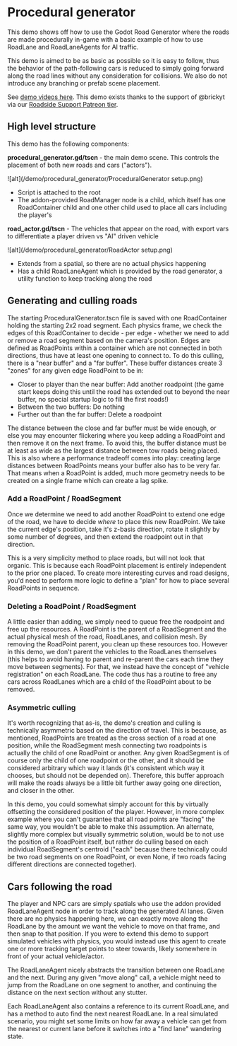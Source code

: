 # Procedural generator

This demo shows off how to use the Godot Road Generator where the roads are made procedurally in-game with a basic example of how to use RoadLane and RoadLaneAgents for AI traffic.

This demo is aimed to be as basic as possible so it is easy to follow, thus the behavior of the path-following cars is reduced to simply going forward along the road lines without any consideration for collisions. We also do not introduce any branching or prefab scene placement.

See [demo videos here](https://github.com/TheDuckCow/godot-road-generator/issues/170). This demo exists thanks to the support of @brickyt via our [Roadside Support Patreon tier](https://www.patreon.com/WheelStealGame).

## High level structure

This demo has the following components:

**procedural_generator.gd/tscn** - the main demo scene. This controls the placement of both new roads and cars ("actors"). 

![alt](/demo/procedural_generator/ProceduralGenerator setup.png)

- Script is attached to the root
- The addon-provided RoadManager node is a child, which itself has one RoadContainer child and one other child used to place all cars including the player's

**road_actor.gd/tscn** - The vehicles that appear on the road, with export vars to differentiate a player driven vs "AI" driven vehicle

![alt](/demo/procedural_generator/RoadActor setup.png)

- Extends from a spatial, so there are no actual physics happening
- Has a child RoadLaneAgent which is provided by the road generator, a utility function to keep tracking along the road


## Generating and culling roads

The starting ProceduralGenerator.tscn file is saved with one RoadContainer holding the starting 2x2 road segment. Each physics frame, we check the edges of this RoadContainer to decide - per edge - whether we need to add or remove a road segment based on the camera's position. Edges are defined as RoadPoints within a container which are not connected in both directions, thus have at least one opening to connect to. To do this culling, there is a "near buffer" and a "far buffer". These buffer distances create 3 "zones" for any given edge RoadPoint to be in:

- Closer to player than the near buffer: Add another roadpoint (the game start keeps doing this until the road has extended out to beyond the near buffer, no special startup logic to fill the first roads!)
- Between the two buffers: Do nothing
- Further out than the far buffer: Delete a roadpoint

The distance between the close and far buffer must be wide enough, or else you may encounter flickering where you keep adding a RoadPoint and then remove it on the next frame. To avoid this, the buffer distance must be at least as wide as the largest distance between tow roads being placed. This is also where a performance tradeoff comes into play: creating large distances between RoadPoints means your buffer also has to be very far. That means when a RoadPoint is added, much more geometry needs to be created on a single frame which can create a lag spike.

### Add a RoadPoint / RoadSegment

Once we determine we need to add another RoadPoint to extend one edge of the road, we have to decide *where* to place this new RoadPoint. We take the current edge's position, take it's z-basis direction, rotate it slightly by some number of degrees, and then extend the roadpoint out in that direction.

This is a very simplicity method to place roads, but will not look that organic. This is because each RoadPoint placement is entirely independent to the prior one placed. To create more interesting curves and road designs, you'd need to perform more logic to define a "plan" for how to place several RoadPoints in sequence.


### Deleting a RoadPoint / RoadSegment

A little easier than adding, we simply need to queue free the roadpoint and free up the resources. A RoadPoint is the parent of a RoadSegment and the actual physical mesh of the road, RoadLanes, and collision mesh. By removing the RoadPoint parent, you clean up these resources too. However in this demo, we don't parent the vehicles to the RoadLanes themselves (this helps to avoid having to parent and re-parent the cars each time they move between segments). For that, we instead have the concept of "vehicle registration" on each RoadLane. The code thus has a routine to free any cars across RoadLanes which are a child of the RoadPoint about to be removed.

### Asymmetric culling

It's worth recognizing that as-is, the demo's creation and culling is technically asymmetric based on the direction of travel. This is because, as mentioned, RoadPoints are treated as the cross section of a road at one position, while the RoadSegment mesh connecting two roadpoints is actually the child of one RoadPoint or another. Any given RoadSegment is of course only the child of one roadpoint or the other, and it should be considered arbitrary which way it lands (it's consistent which way it chooses, but should not be depended on). Therefore, this buffer approach will make the roads always be a little bit further away going one direction, and closer in the other.

In this demo, you could somewhat simply account for this by virtually offsetting the considered position of the player. However, in more complex example where you can't guarantee that all road points are "facing" the same way, you wouldn't be able to make this assumption. An alternate, slightly more complex but visually symmetric solution, would be to not use the position of a RoadPoint itself, but rather do culling based on each individual RoadSegment's centroid ("each" because there technically could be two road segments on one RoadPoint, or even None, if two roads facing different directions are connected together).


## Cars following the road

The player and NPC cars are simply spatials who use the addon provided RoadLaneAgent node in order to track along the generated AI lanes. Given there are no physics happening here, we can exactly move along the RoadLane by the amount we want the vehicle to move on that frame, and then snap to that position. If you were to extend this demo to support simulated vehicles with physics, you would instead use this agent to create one or more tracking target points to steer towards, likely somewhere in front of your actual vehicle/actor. 

The RoadLaneAgent nicely abstracts the transition between one RoadLane and the next. During any given "move along" call, a vehicle might need to jump from the RoadLane on one segment to another, and continuing the distance on the next section without any stutter.

Each RoadLaneAgent also contains a reference to its current RoadLane, and has a method to auto find the next nearest RoadLane. In a real simulated scenario, you might set some limits on how far away a vehicle can get from the nearest or current lane before it switches into a "find lane" wandering state.

